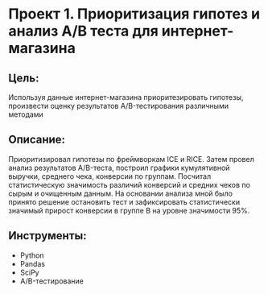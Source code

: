 # Проект 1. Приоритизация гипотез и анализ A/B теста для интернет-магазина
## Цель: 
Используя данные интернет-магазина приоритезировать гипотезы, произвести оценку результатов A/B-тестирования различными методами
## Описание: 
Приоритизировал гипотезы по фреймворкам ICE и RICE. Затем провел анализ результатов A/B-теста, построил графики кумулятивной выручки, среднего чека, конверсии по группам. Посчитал статистическую значимость различий конверсий и средних чеков по сырым и очищенным данным. На основании анализа мной было принято решение остановить тест и зафиксировать статистически значимый прирост конверсии в группе B на уровне значимости 95%.
## Инструменты:
- Python
- Pandas
- SciPy
- A/B-тестирование
